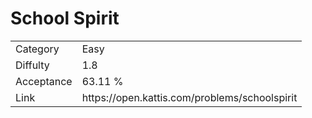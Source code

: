 # School Spirit

<table>
    <tr>
        <td>Category</td>
        <td>Easy</td>
    </tr>
    <tr>
        <td>Diffulty</td>
        <td>1.8</td>
    </tr>
    <tr>
        <td>Acceptance</td>
        <td>63.11 %</td>
    </tr>
    <tr>
        <td>Link</td>
        <td>https://open.kattis.com/problems/schoolspirit</td>
    </tr>
</table>